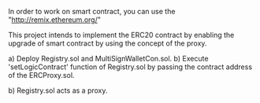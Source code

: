 
In order to work on smart contract, you can use the "http://remix.ethereum.org/"

This project intends to implement the ERC20 contract by enabling the upgrade of smart contract by using the concept of the proxy.

a) Deploy Registry.sol and MultiSignWalletCon.sol. b) Execute 'setLogicContract' function of Registry.sol by passing the contract address of the ERCProxy.sol.

b) Registry.sol acts as a proxy.

